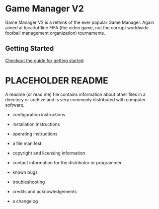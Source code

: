 # Game Manager V2

Game Manager V2 is a rethink of the ever popular Game Manager. Again aimed at local/offline FIFA (the video game, not the corrupt worldwide football management organization) tournaments.

## Getting Started

[Checkout the guide for getting started](./docs/gettingStarted.md)


# PLACEHOLDER README

A readme (or read me) file contains information about other files in a directory or archive and is very commonly distributed with computer software.

  * configuration instructions

  * installation instructions

  * operating instructions

  * a file manifest

  * copyright and licensing information

  * contact information for the distributor or programmer

  * known bugs

  * troubleshooting

  * credits and acknowledgements

  * a changelog
